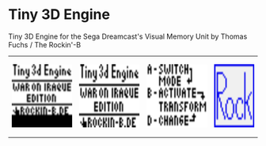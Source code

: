 # Tiny 3D Engine
Tiny 3D Engine for the Sega Dreamcast's Visual Memory Unit by Thomas Fuchs / The Rockin'-B

<table><tr>
<td>
  <p align="left"><img src="https://github.com/gyrovorbis/tiny3dengine/blob/master/tiny3dBig.gif?raw=true" alt="Title" width="192" height="128"><br>
  </td><td>
<p align="left"><img src="https://github.com/gyrovorbis/tiny3dengine/blob/master/title.png?raw=true" alt="Title" width="192" height="128">
  </td><td>
<p align="left"><img src="https://github.com/gyrovorbis/tiny3dengine/blob/master/help.png?raw=true" alt="Help" width="192" height="128">
  </td><td>
<p align="left"><img src="https://github.com/gyrovorbis/tiny3dengine/blob/master/vms_icon.gif?raw=true" alt="Title" width="128" height="128">
  </td></tr></table
